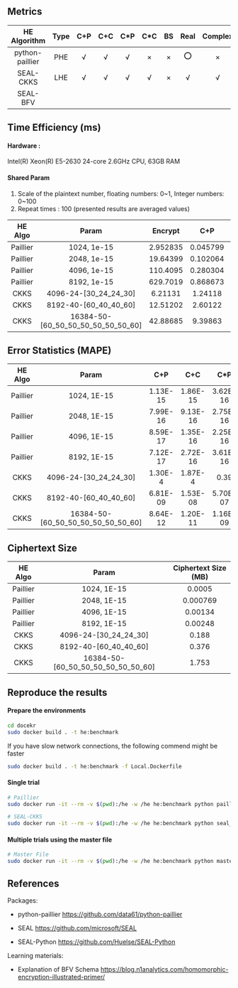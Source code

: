 ## Metrics

| HE<br />Algorithm | Type | C+P  | C+C  | C*P  | C*C  |  BS  | Real | Complex | GPU  | CPU-Multithread |
| :---------------: | :--: | :--: | :--: | :--: | :--: | :--: | :--: | :-----: | :--: | :-------------: |
|  python-paillier  | PHE  |  √   |  √   |  √   |  ×   |  ×   |  ⭕   |    ×    |  ×   |        ×        |
|     SEAL-CKKS     | LHE  |  √   |  √   |  √   |  √   |  ×   |  √   |    √    |  ×   |        ×        |
|     SEAL-BFV      |      |      |      |      |      |      |      |         |      |                 |

## Time Efficiency (ms)

#### Hardware :

Intel(R) Xeon(R) E5-2630 24-core 2.6GHz CPU, 63GB RAM

#### Shared Param

1. Scale of the plaintext number, floating numbers: 0\~1, Integer numbers: 0\~100
2. Repeat times : 100 (presented results are averaged values)

| HE Algo  |               Param                | Encrypt  |   C+P    |   C+C    |   C*P    |   C*C    | Decrypt  |
| :------: | :--------------------------------: | :------: | :------: | :------: | :------: | :------: | :------: |
| Paillier |            1024, 1e-15             | 2.952835 | 0.045799 | 0.022273 | 0.127396 |   NULL   |  0.8013  |
| Paillier |            2048, 1e-15             | 19.64399 | 0.102064 | 0.062424 | 0.39062  |   NULL   |  5.7883  |
| Paillier |            4096, 1e-15             | 110.4095 | 0.280304 | 0.203196 | 1.10679  |   NULL   | 39.08318 |
| Paillier |            8192, 1e-15             | 629.7019 | 0.868673 | 0.719323 | 3.15596  |   NULL   | 221.0439 |
|   CKKS   |       4096-24-[30_24_24_30]        | 6.21131  | 1.24118  | 0.13797  | 2.84830  | 5.27865  | 1.16159  |
|   CKKS   |       8192-40-[60_40_40_60]        | 12.51202 | 2.60122  | 0.46410  | 5.79688  | 10.99037 | 2.35254  |
|   CKKS   | 16384-50-[60_50_50_50_50_50_50_60] | 42.88685 | 9.39863  | 1.69185  | 26.73753 | 68.33356 | 13.15035 |

## Error Statistics (MAPE)

| HE Algo  |               Param                |   C+P    |   C+C    |   C*P    |   C*C    |
| :------: | :--------------------------------: | :------: | :------: | :------: | :------: |
| Paillier |            1024, 1E-15             | 1.13E-15 | 1.86E-15 | 3.62E-16 |   NULL   |
| Paillier |            2048, 1E-15             | 7.99E-16 | 9.13E-16 | 2.75E-16 |   NULL   |
| Paillier |            4096, 1E-15             | 8.59E-17 | 1.35E-16 | 2.25E-16 |   NULL   |
| Paillier |            8192, 1E-15             | 7.12E-17 | 2.72E-16 | 3.61E-16 |   NULL   |
|   CKKS   |       4096-24-[30_24_24_30]        | 1.30E-4  | 1.87E-4  |   0.39   |   1.03   |
|   CKKS   |       8192-40-[60_40_40_60]        | 6.81E-09 | 1.53E-08 | 5.70E-07 | 5.55E-07 |
|   CKKS   | 16384-50-[60_50_50_50_50_50_50_60] | 8.64E-12 | 1.20E-11 | 1.16E-09 | 9.69E-10 |

## Ciphertext Size

| HE Algo  |               Param                | Ciphertext Size (MB) |
| :------: | :--------------------------------: | :------------------: |
| Paillier |            1024, 1E-15             |        0.0005        |
| Paillier |            2048, 1E-15             |       0.000769       |
| Paillier |            4096, 1E-15             |       0.00134        |
| Paillier |            8192, 1E-15             |       0.00248        |
|   CKKS   |       4096-24-[30_24_24_30]        |        0.188         |
|   CKKS   |       8192-40-[60_40_40_60]        |        0.376         |
|   CKKS   | 16384-50-[60_50_50_50_50_50_50_60] |        1.753         |

## Reproduce the results

#### Prepare the environments

```bash
cd docekr
sudo docker build . -t he:benchmark
```

If you have slow network connections, the following commend might be faster

```bash
sudo docker build . -t he:benchmark -f Local.Dockerfile
```

#### Single trial

```bash
# Paillier
sudo docker run -it --rm -v $(pwd):/he -w /he he:benchmark python paillier.py

# SEAL-CKKS
sudo docker run -it --rm -v $(pwd):/he -w /he he:benchmark python seal_ckks.py
```

#### Multiple trials using the master file

```bash
# Master File
sudo docker run -it --rm -v $(pwd):/he -w /he he:benchmark python master.py
```

## References

Packages:

- python-paillier https://github.com/data61/python-paillier

- SEAL https://github.com/microsoft/SEAL
- SEAL-Python  https://github.com/Huelse/SEAL-Python

Learning materials:

- Explanation of BFV Schema https://blog.n1analytics.com/homomorphic-encryption-illustrated-primer/
